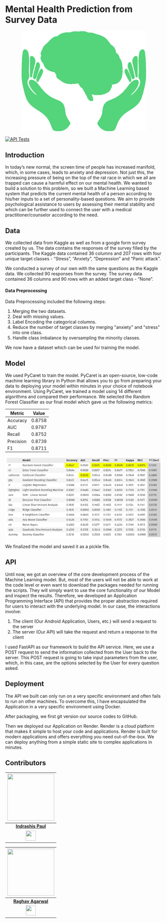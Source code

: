 # Mental Health Prediction from Survey Data

<div style="text-align: center"><img src="PngItem_499955.png" alt="Mental Health" width="400" /></div>

[![API Tests](https://github.com/IndraP24/mental-health-prediction/actions/workflows/test_upload.yml/badge.svg?branch=master)](https://github.com/IndraP24/mental-health-prediction/actions/workflows/test_upload.yml)

## Introduction
In today’s new normal, the screen time of people has increased manifold, which, in some
cases, leads to anxiety and depression. Not just this, the increasing pressure of being on the top of the rat race in which we all are trapped can cause a harmful effect on our mental health. 
We wanted to build a solution to this problem, so we built a Machine Learning based system that predicts the current mental health of a person according to his/her inputs to a set of personality-based questions. We aim to provide psychological assistance to users by assessing their mental stability and which can be further used to connect the user with a medical practitioner/counselor according to the need.

## Data
We collected data from Kaggle as well as from a google form survey created by us. The data contains the responses of the survey filled by the participants. The Kaggle data contained 36 columns and 207 rows with four unique target classes - “Stress”, “Anxiety”, “Depression” and “Panic attack”.

We conducted a survey of our own with the same questions as the Kaggle data. We collected 90 responses from the survey. The survey data contained 36 columns and 90 rows with an added target class - “None”.

#### Data Preprocessing
Data Preprocessing included the following steps:
1. Merging the two datasets.
2. Deal with missing values.
3. Label Encoding the categorical columns.
4. Reduce the number of target classes by merging "anxiety" and "stress" into one class.
5. Handle class imbalance by oversampling the minority classes.

We now have a dataset which can be used for training the model.

## Model
We used PyCaret to train the model. 
PyCaret is an open-source, low-code machine learning library in Python that allows you to go from preparing your data to deploying your model within minutes in your choice of notebook environment.
Using PyCaret, we trained a model using 14 different algorithms and compared their performance. We selected the Random Forest Classifier as our final model which gave us the following metrics:

| Metric | Value |
| ------ | ----- |
| Accuracy | 0.8758 |
| AUC | 0.9787 |
| Recall | 0.8752 |
| Precision | 0.8739 |
| F1 | 0.8711 |

![Alt text](image.png)

We finalized the model and saved it as a pickle file.

## API
Until now, we got an overview of the core development process of the Machine Learning model. But, most of the users will not be able to work at the code level or even want to download the packages needed for running the scripts. They will simply want to use the core functionality of our Model and inspect the results. Therefore, we developed an Application Programming Interface (API) that provides the proper abstraction required for users to interact with the underlying model.
In our case, the interactions involve:
1. The client (Our Android Application, Users, etc.) will send a request
to the server
2. The server (Our API) will take the request and return a response to the client 

I used FastAPI as our framework to build the API service. Here, we use a POST request to send the information collected from the User back to the server. This POST request is going to take input parameters from the user, which, in this case, are the options selected by the User for every question asked.

## Deployment
The API we built can only run on a very specific environment and often fails to run on other machines. To overcome this, I have encapsulated the Application in a very specific environment using Docker.

After packaging, we first git version our source codes to GitHub.

Then we deployed our Application on Render. 
Render is a cloud platform that makes it simple to host your code and applications. Render is built for modern applications and offers everything you need out-of-the-box. We can deploy anything from a simple static site to complex applications in minutes.

<!-- ## Results -->

## Contributors


|                                                                                         <a href="https://github.com/indrap24"><img src="https://avatars.githubusercontent.com/u/64627762?s=400&u=0223a819d07fd06064c40e024e5692e61df6c16d&v=4" width=150px height=150px /></a>                                                                                         |
| :------------------------------------------------------------------------------------------------------------------------------------------------------------------------------------------------------------------------------------------------------------------------------------------------------------------------------------------: |
|                                                                                                                                        **[Indrashis Paul](https://www.linkedin.com/in/indrapaul824/)**                                                                                                                                        |
| <a href="https://www.linkedin.com/in/indrapaul824/"><img src="https://mpng.subpng.com/20180324/vhe/kisspng-linkedin-computer-icons-logo-social-networking-ser-facebook-5ab6ebfe5f5397.2333748215219374063905.jpg" width="32px" height="32px"></a> |

|                                                                                         <a href="https://github.com/imraghavagr"><img src="https://avatars.githubusercontent.com/u/52325383?v=4" width=150px height=150px /></a>                                                                                         |
| :------------------------------------------------------------------------------------------------------------------------------------------------------------------------------------------------------------------------------------------------------------------------------------------------------------------------------------------: |
|                                                                                                                                        **[Raghav Agarwal](https://www.linkedin.com/in/raghav-a-30b020102/)**                                                                                                                                        |
| <a href="https://www.linkedin.com/in/raghav-a-30b020102/"><img src="https://mpng.subpng.com/20180324/vhe/kisspng-linkedin-computer-icons-logo-social-networking-ser-facebook-5ab6ebfe5f5397.2333748215219374063905.jpg" width="32px" height="32px"></a> |
